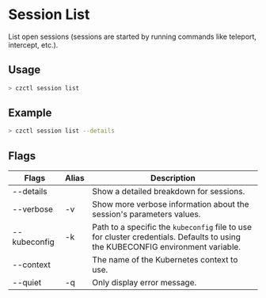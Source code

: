 # Session List

List open sessions (sessions are started by running commands like teleport, intercept, etc.).

## Usage

```bash
> czctl session list
```

## Example

```bash
> czctl session list --details
```

## Flags

<div class="flags-table">

| Flags        | Alias | Description                                                                                                                     |
| ------------ | ----- | ------------------------------------------------------------------------------------------------------------------------------- |
| --details    |       | Show a detailed breakdown for sessions.                                                                                         |
| --verbose    | -v    | Show more verbose information about the session's parameters values.                                                            |
| --kubeconfig | -k    | Path to a specific the `kubeconfig` file to use for cluster credentials. Defaults to using the KUBECONFIG environment variable. |
| --context    |       | The name of the Kubernetes context to use.                                                                                      |
| --quiet      | -q    | Only display error message.                                                                                                     |

</div>
